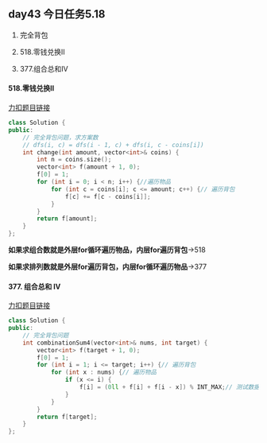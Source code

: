 ## day43 今日任务5.18

1. 完全背包

2. 518.零钱兑换II

3. 377.组合总和IV

#### 518.零钱兑换II

[力扣题目链接](https://leetcode.cn/problems/coin-change-ii/)

```cpp
class Solution {
public:
    // 完全背包问题，求方案数
    // dfs(i, c) = dfs(i - 1, c) + dfs(i, c - coins[i])
    int change(int amount, vector<int>& coins) {
        int n = coins.size();
        vector<int> f(amount + 1, 0);
        f[0] = 1;
        for (int i = 0; i < n; i++) {//遍历物品
            for (int c = coins[i]; c <= amount; c++) {// 遍历背包
                f[c] += f[c - coins[i]];
            }
        }
        return f[amount];
    }
};

```

**如果求组合数就是外层for循环遍历物品，内层for遍历背包**->518

**如果求排列数就是外层for遍历背包，内层for循环遍历物品**->377

#### 377. 组合总和 Ⅳ

[力扣题目链接](https://leetcode.cn/problems/combination-sum-iv/)

```cpp
class Solution {
public:
    // 完全背包问题
    int combinationSum4(vector<int>& nums, int target) {
        vector<int> f(target + 1, 0);
        f[0] = 1;
        for (int i = 1; i <= target; i++) {// 遍历背包
            for (int x : nums) {// 遍历物品
                if (x <= i) {
                    f[i] = (0ll + f[i] + f[i - x]) % INT_MAX;// 测试数据累计和超过了int，但答案保证为int
                }
            }
        }
        return f[target];
    }
};
```

